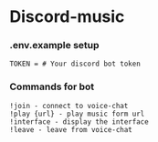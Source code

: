 # Discord-music

### .env.example setup
```
TOKEN = # Your discord bot token
```

### Commands for bot

```
!join - connect to voice-chat
!play {url} - play music form url
!interface - display the interface
!leave - leave from voice-chat
```
